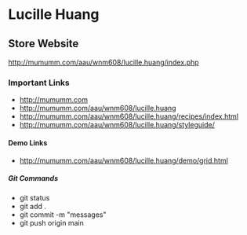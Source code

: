 # Lucille Huang

## Store Website
http://mumumm.com/aau/wnm608/lucille.huang/index.php

### Important Links

- http://mumumm.com
- http://mumumm.com/aau/wnm608/lucille.huang
- http://mumumm.com/aau/wnm608/lucille.huang/recipes/index.html
- http://mumumm.com/aau/wnm608/lucille.huang/styleguide/

#### Demo Links

- http://mumumm.com/aau/wnm608/lucille.huang/demo/grid.html


##### Git Commands

- git status
- git add .
- git commit -m "messages"
- git push origin main